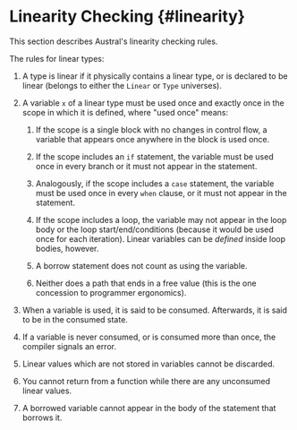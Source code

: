 # Linearity Checking {#linearity}

This section describes Austral's linearity checking rules.

The rules for linear types:

1. A type is linear if it physically contains a linear type, or is declared to
   be linear (belongs to either the `Linear` or `Type` universes).

2. A variable `x` of a linear type must be used once and exactly once in the
   scope in which it is defined, where "used once" means:

   1. If the scope is a single block with no changes in control flow, a variable
      that appears once anywhere in the block is used once.

   2. If the scope includes an `if` statement, the variable must be used once in
      every branch or it must not appear in the statement.

   3. Analogously, if the scope includes a `case` statement, the variable must
      be used once in every `when` clause, or it must not appear in the
      statement.

   4. If the scope includes a loop, the variable may not appear in the loop body
      or the loop start/end/conditions (because it would be used once for each
      iteration). Linear variables can be _defined_ inside loop bodies, however.

   5. A borrow statement does not count as using the variable.

   6. Neither does a path that ends in a free value (this is the one concession
      to programmer ergonomics).

3. When a variable is used, it is said to be consumed. Afterwards, it is said to
   be in the consumed state.

4. If a variable is never consumed, or is consumed more than once, the compiler
   signals an error.

5. Linear values which are not stored in variables cannot be discarded.

6. You cannot return from a function while there are any unconsumed linear
   values.

7. A borrowed variable cannot appear in the body of the statement that borrows
   it.
